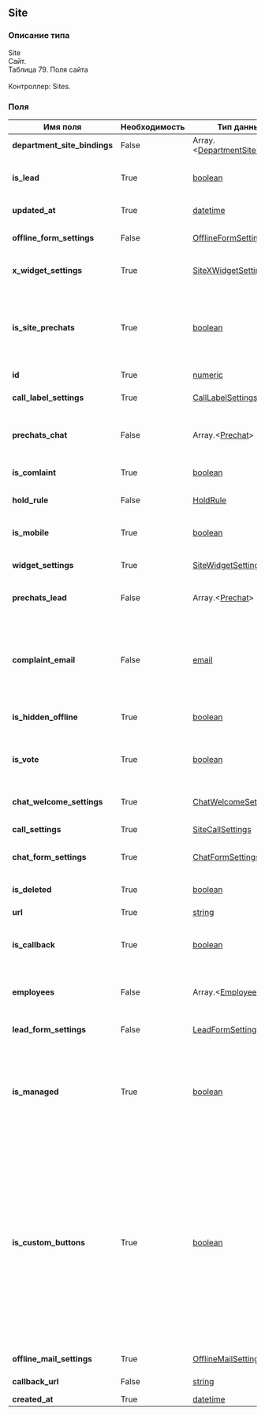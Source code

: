 
## Site

### Описание типа
Site<br/>Сайт.<br/>Таблица 79. Поля сайта<br/><br/>Контроллер: Sites.<br/>
### Поля

| Имя поля | Необходимость | Тип данных | Комментарий |
|---|---|---|---|
|**department_site_bindings**|False|Array.<[DepartmentSiteBinding](/docs/types/DepartmentSiteBinding.md)>|Список связей сайта с отделами.<br/>|
|**is_lead**|True|[boolean](/docs/types/boolean.md)|Включение/выключение функциональности генератора лидов.<br/>|
|**updated_at**|True|[datetime](/docs/types/datetime.md)|Дата последнего обновления.<br/>|
|**offline_form_settings**|False|[OfflineFormSettings](/docs/types/OfflineFormSettings.md)|Настройки офлайн формы.<br/>DEPRECATED!<br/>|
|**x_widget_settings**|True|[SiteXWidgetSettings](/docs/types/SiteXWidgetSettings.md)|Настройки продукта «X-widget».<br/>|
|**is_site_prechats**|True|[boolean](/docs/types/boolean.md)|Признак использования пречат-полей сайта.<br/>Если false, то будут использоваться пречаты из связей отделов с сайтом.<br/>|
|**id**|True|[numeric](/docs/types/numeric.md)|ID сайта.<br/>|
|**call_label_settings**|True|[CallLabelSettings](/docs/types/CallLabelSettings.md)|Настройки ярлыка звонка.<br/>DEPRECATED!<br/>|
|**prechats_chat**|False|Array.<[Prechat](/docs/types/Prechat.md)>|Массив пречат-полей.<br/>Максимум 2 элемента.<br/>|
|**is_comlaint**|True|[boolean](/docs/types/boolean.md)|Включение/выключение жалоб.<br/>|
|**hold_rule**|False|[HoldRule](/docs/types/HoldRule.md)|Сценарий удержания.<br/>|
|**is_mobile**|True|[boolean](/docs/types/boolean.md)|Включение/выключение мобильного вида виджета.<br/>|
|**widget_settings**|True|[SiteWidgetSettings](/docs/types/SiteWidgetSettings.md)|Настройки виджета.<br/>|
|**prechats_lead**|False|Array.<[Prechat](/docs/types/Prechat.md)>|Массив пречат-полей.<br/>Максимум 2 элемента.<br/>|
|**complaint_email**|False|[email](/docs/types/email.md)|Адрес электронной почты, на который будут отправляться нотификации о поступлении новой жалобы.<br/>|
|**is_hidden_offline**|True|[boolean](/docs/types/boolean.md)|Скрывать ярлык, если сотрудники офлайн.<br/>|
|**is_vote**|True|[boolean](/docs/types/boolean.md)|Включение/выключение функциональности оценки чата посетителем.<br/>|
|**chat_welcome_settings**|True|[ChatWelcomeSettings](/docs/types/ChatWelcomeSettings.md)|Настройки окна приветствия.<br/>DEPRECATED!<br/>|
|**call_settings**|True|[SiteCallSettings](/docs/types/SiteCallSettings.md)|Звонковые настройки сайта.<br/>|
|**chat_form_settings**|True|[ChatFormSettings](/docs/types/ChatFormSettings.md)|Настройки ярлыка и окна чата.<br/>DEPRECATED!<br/>|
|**is_deleted**|True|[boolean](/docs/types/boolean.md)|Признак удаленного объекта.<br/>|
|**url**|True|[string](/docs/types/string.md)|Адрес сайта.<br/>|
|**is_callback**|True|[boolean](/docs/types/boolean.md)|Включение/выключение функциональности «Перезвоните мне».<br/>|
|**employees**|False|Array.<[Employee](/docs/types/Employee.md)>|Список сотрудников, связанных с данным сайтом.<br/>|
|**lead_form_settings**|False|[LeadFormSettings](/docs/types/LeadFormSettings.md)|Настройки формы генератора лидов.<br/>DEPRECATED!<br/>|
|**is_managed**|True|[boolean](/docs/types/boolean.md)|True, если сайт входит в число своих сайтов сотрудника, вызывающего метод.<br/>Это признак доступен только для чтения.<br/>|
|**is_custom_buttons**|True|[boolean](/docs/types/boolean.md)|Признак заказного дизайна кнопок.<br/>Если true, то изменение некоторых визуальных настроек кнопок чата и звонка может не иметь должного результата, поскольку соответствующий аспект внешнего вида переопределяются заказным дизайном.<br/>Это признак доступен только для чтения.<br/>|
|**offline_mail_settings**|True|[OfflineMailSettings](/docs/types/OfflineMailSettings.md)|Настройки офлайн почты.<br/>|
|**callback_url**|False|[string](/docs/types/string.md)|Настройка Callback URL.<br/>|
|**created_at**|True|[datetime](/docs/types/datetime.md)|Дата создания.<br/>|
